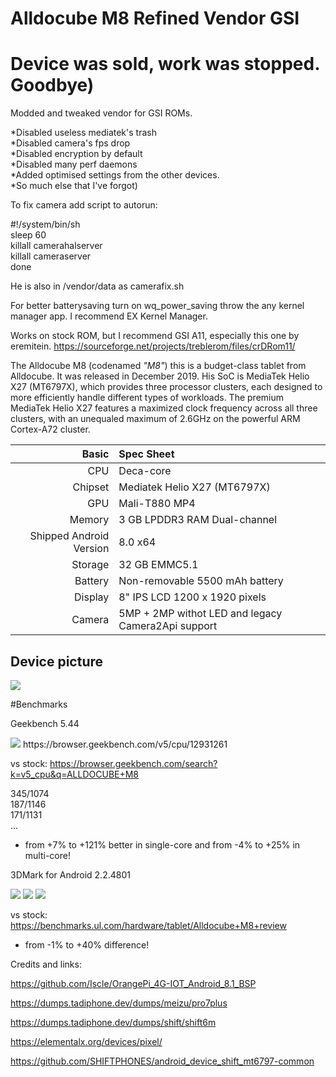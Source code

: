 # Alldocube M8 Refined Vendor GSI

# Device was sold, work was stopped. Goodbye)

Modded and tweaked vendor for GSI ROMs.

*Disabled useless mediatek's trash   
*Disabled camera's fps drop   
*Disabled encryption by default   
*Disabled many perf daemons   
*Added optimised settings from the other devices.    
*So much else that I've forgot)   

To fix camera add script to autorun: 


#!/system/bin/sh   
sleep 60    
killall camerahalserver   
killall cameraserver   
done    

He is also in /vendor/data as camerafix.sh

For better batterysaving turn on wq_power_saving throw the any kernel manager app. I recommend EX Kernel Manager.
    
Works on stock ROM, but I recommend GSI A11, especially this one by eremitein.
https://sourceforge.net/projects/treblerom/files/crDRom11/

The Alldocube M8 (codenamed _"M8"_) this is a budget-class tablet from Alldocube.
It was released in December 2019. His SoC is MediaTek Helio X27 (MT6797X), which provides three processor clusters, each designed to more efficiently handle different types of workloads. The premium MediaTek Helio X27 features a maximized clock frequency across all three clusters, with an unequaled maximum of 2.6GHz on the powerful ARM Cortex-A72 cluster.


| Basic                   | Spec Sheet                                                                                                                     |
| -----------------------:|:------------------------------------------------------------------------------------------------------------------------------ |
| CPU                     | Deca-core                                                                                                                      |
| Chipset                 | Mediatek Helio X27 (MT6797X)                                                                                                   |
| GPU                     | Mali-T880 MP4                                                                                                                  |
| Memory                  | 3 GB LPDDR3 RAM Dual-channel                                                                                                   |
| Shipped Android Version | 8.0 x64                                                                                                                        |
| Storage                 | 32 GB EMMC5.1                                                                                                                  |
| Battery                 | Non-removable 5500 mAh battery                                                                                                 |
| Display                 | 8" IPS LCD 1200 x 1920 pixels                                                                                                  |
| Camera                  | 5MP + 2MP withot LED and legacy Camera2Api support                                                                             | 

## Device picture
<img src="https://github.com/LordArrin/different_trash/blob/fc37bd7d1ec60dcd12391efbf78bfbe168598464/alldocube-m8-fill.jpg"/>

#Benchmarks   

Geekbench 5.44  

<img src="https://github.com/LordArrin/different_trash/blob/main/viber_2022-02-22_09-02-03-278-lines-scale-0_50x-gigapixel.jpg"/>    
https://browser.geekbench.com/v5/cpu/12931261

vs stock: https://browser.geekbench.com/search?k=v5_cpu&q=ALLDOCUBE+M8 

345/1074   
187/1146   
171/1131   
...  
- from +7% to +121% better in single-core and from -4% to +25% in multi-core!

3DMark for Android 2.2.4801  

<img src="https://github.com/LordArrin/different_trash/blob/main/2022-02-22_09-56-15-002-gigapixel-lines-scale-0_50x%20(1).jpg"/>   
<img src="https://github.com/LordArrin/different_trash/blob/main/2022-02-22_09-56-15-002-gigapixel-lines-scale-0_50x%20(2).jpg"/>    
<img src="https://github.com/LordArrin/different_trash/blob/main/2022-02-22_09-56-15-002-gigapixel-lines-scale-0_50x%20(3).jpg"/>    

vs stock: https://benchmarks.ul.com/hardware/tablet/Alldocube+M8+review

- from -1% to +40% difference!

Credits and links: 

https://github.com/Iscle/OrangePi_4G-IOT_Android_8.1_BSP

https://dumps.tadiphone.dev/dumps/meizu/pro7plus

https://dumps.tadiphone.dev/dumps/shift/shift6m
         
https://elementalx.org/devices/pixel/

https://github.com/SHIFTPHONES/android_device_shift_mt6797-common
